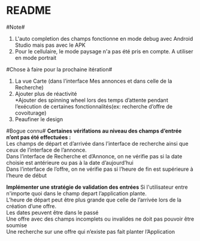 # README #

#Note#
1. L'auto completion des champs fonctionne en mode debug avec Android Studio mais pas avec le APK
2. Pour le cellulaire, le mode paysage n'a pas été pris en compte. A utiliser en mode portrait

#Chose à faire pour la prochaine itération#

1. La vue Carte (dans l’interface Mes annonces et dans celle de la Recherche)  
2. Ajouter plus de réactivité  
    *Ajouter des spinning wheel lors des temps d’attente pendant l’exécution de certaines fonctionnalités(ex: recherche d’offre de covoiturage)  
3. Peaufiner le design  

#Bogue connu#
**Certaines vérifations au niveau des champs d’entrée n’ont pas été effectuées :**  
       Les champs de départ et d’arrivée dans l’interface de recherche ainsi que ceux de l’interface de l’annonce.   
       Dans l’interface de Recherche et d’Annonce, on ne vérifie pas si la date choisie est antérieure ou pas à la date d’aujourd’hui  
       Dans l’interface de l’offre, on ne vérifie pas si l’heure de fin est supérieure à l’heure de début  

**Implémenter une stratégie de validation des entrées** 
      Si l'utilisateur entre n'importe quoi dans le champ depart l’application plante.  
      L’heure de départ peut être plus grande que celle de l’arrivée lors de la création d’une offre.  
      Les dates peuvent être dans le passé  
      Une offre avec des champs incomplets ou invalides ne doit pas pouvoir être soumise  
      Une recherche sur une offre qui n’existe pas fait planter l’Application